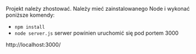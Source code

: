 Projekt należy zhostować.
Należy mieć zainstalowanego Node i wykonać poniższe komendy:
- `npm install`
- `node server.js`
serwer powinien uruchomić się pod portem 3000

http://localhost:3000/